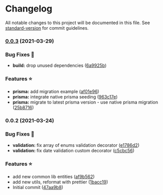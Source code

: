 # Changelog

All notable changes to this project will be documented in this file. See [standard-version](https://github.com/conventional-changelog/standard-version) for commit guidelines.

### [0.0.3](https://github.com/ivashog/nest-prisma-monorepo-template/compare/v0.0.2...v0.0.3) (2021-03-29)


### Bug Fixes 🐛

* **build:** drop unused dependencies ([6a9925b](https://github.com/ivashog/nest-prisma-monorepo-template/commit/6a9925bacf596a6f918443c4e869305c0127752b))


### Features ⭐️

* **prisma:** add migration example ([af01e96](https://github.com/ivashog/nest-prisma-monorepo-template/commit/af01e9659212caa7c3a89759ed3b5c276a1335ae))
* **prisma:** integrate native prisma seeding ([963c17e](https://github.com/ivashog/nest-prisma-monorepo-template/commit/963c17e5e78e77d69193a4e208f0909e31bbb32f))
* **prisma:** migrate to latest prisma version - use native prisma migration ([25b8716](https://github.com/ivashog/nest-prisma-monorepo-template/commit/25b871684bf24935ae03d831ffccb763e5e75fbf))

### 0.0.2 (2021-03-24)


### Bug Fixes 🐛

* **validation:** fix array of enums validation decorator ([e1786d2](https://github.com/ivashog/nest-prisma-monorepo-template/commit/e1786d22bba38b2534f926eee34ba0cef515aace))
* **validation:** fix date validation custom decorator ([c5cbc56](https://github.com/ivashog/nest-prisma-monorepo-template/commit/c5cbc56549fbcf5135f5830b546d57e75a666c2c))


### Features ⭐️

* add new common lib entities ([af9b562](https://github.com/ivashog/nest-prisma-monorepo-template/commit/af9b562d7c8baeadddc1b06e6892f21279099a93))
* add new utils, reformat with prettier ([1bacc19](https://github.com/ivashog/nest-prisma-monorepo-template/commit/1bacc1983a39129f3c1b06e47501eb34daf7a947))
* Initial commit ([47aa9b8](https://github.com/ivashog/nest-prisma-monorepo-template/commit/47aa9b833be07e7257bfbf499027045ac781a480))
